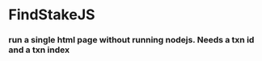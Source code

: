 FindStakeJS
=====
### run a single html page without running nodejs. Needs a txn id and a txn index 
 
